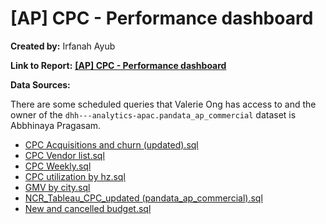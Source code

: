 # [AP] CPC - Performance dashboard

**Created by:** Irfanah Ayub

**Link to Report:** **[[AP] CPC - Performance dashboard](https://tableau.deliveryhero.net/#/site/Foodora/workbooks/10271/views)**

**Data Sources:**

There are some scheduled queries that Valerie Ong has access to and the owner of the ```dhh---analytics-apac.pandata_ap_commercial``` dataset is Abbhinaya Pragasam.

- [CPC Acquisitions and churn (updated).sql](https://github.com/deliveryhero/apac-commercial-data/blob/main/pandata_v2_new/tableau_reports/%5BAP%5D%20CPC%20-%20Performance%20dashboard/CPC%20Acquisitions%20and%20churn%20(updated).sql)
- [CPC Vendor list.sql](https://github.com/deliveryhero/apac-commercial-data/blob/main/pandata_v2_new/tableau_reports/%5BAP%5D%20CPC%20-%20Performance%20dashboard/CPC%20Vendor%20list.sql)
- [CPC Weekly.sql](https://github.com/deliveryhero/apac-commercial-data/blob/main/pandata_v2_new/tableau_reports/%5BAP%5D%20CPC%20-%20Performance%20dashboard/CPC%20Weekly.sql)
- [CPC utilization by hz.sql](https://github.com/deliveryhero/apac-commercial-data/blob/main/pandata_v2_new/tableau_reports/%5BAP%5D%20CPC%20-%20Performance%20dashboard/CPC%20utilization%20by%20hz.sql)
- [GMV by city.sql](https://github.com/deliveryhero/apac-commercial-data/blob/main/pandata_v2_new/tableau_reports/%5BAP%5D%20CPC%20-%20Performance%20dashboard/GMV%20by%20city.sql)
- [NCR_Tableau_CPC_updated (pandata_ap_commercial).sql](https://github.com/deliveryhero/apac-commercial-data/blob/main/pandata_v2_new/tableau_reports/%5BAP%5D%20CPC%20-%20Performance%20dashboard/NCR_Tableau_CPC_updated%20(pandata_ap_commercial).sql)
- [New and cancelled budget.sql](https://github.com/deliveryhero/apac-commercial-data/blob/main/pandata_v2_new/tableau_reports/%5BAP%5D%20CPC%20-%20Performance%20dashboard/New%20and%20cancelled%20budget.sql)

